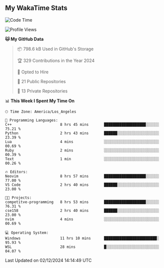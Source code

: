 ## My WakaTime Stats
<!--START_SECTION:waka-->
![Code Time](http://img.shields.io/badge/Code%20Time-177%20hrs%2059%20mins-blue)

![Profile Views](http://img.shields.io/badge/Profile%20Views-0-blue)

**🐱 My GitHub Data** 

> 📦 798.6 kB Used in GitHub's Storage 
 > 
> 🏆 329 Contributions in the Year 2024
 > 
> 💼 Opted to Hire
 > 
> 📜 21 Public Repositories 
 > 
> 🔑 13 Private Repositories 
 > 
📊 **This Week I Spent My Time On** 

```text
🕑︎ Time Zone: America/Los_Angeles

💬 Programming Languages: 
C++                      8 hrs 45 mins       ███████████████████░░░░░░   75.21 % 
Python                   2 hrs 43 mins       ██████░░░░░░░░░░░░░░░░░░░   23.39 % 
Lua                      4 mins              ░░░░░░░░░░░░░░░░░░░░░░░░░   00.69 % 
Ruby                     2 mins              ░░░░░░░░░░░░░░░░░░░░░░░░░   00.39 % 
Text                     1 min               ░░░░░░░░░░░░░░░░░░░░░░░░░   00.26 % 

🔥 Editors: 
Neovim                   8 hrs 57 mins       ███████████████████░░░░░░   77.00 % 
VS Code                  2 hrs 40 mins       ██████░░░░░░░░░░░░░░░░░░░   23.00 % 

🐱‍💻 Projects: 
competitve-programming   8 hrs 53 mins       ███████████████████░░░░░░   76.31 % 
cse158                   2 hrs 40 mins       ██████░░░░░░░░░░░░░░░░░░░   23.00 % 
nvim                     4 mins              ░░░░░░░░░░░░░░░░░░░░░░░░░   00.69 % 

💻 Operating System: 
Windows                  11 hrs 10 mins      ████████████████████████░   95.93 % 
WSL                      28 mins             █░░░░░░░░░░░░░░░░░░░░░░░░   04.07 % 
```


 Last Updated on 02/12/2024 14:14:49 UTC
<!--END_SECTION:waka-->
